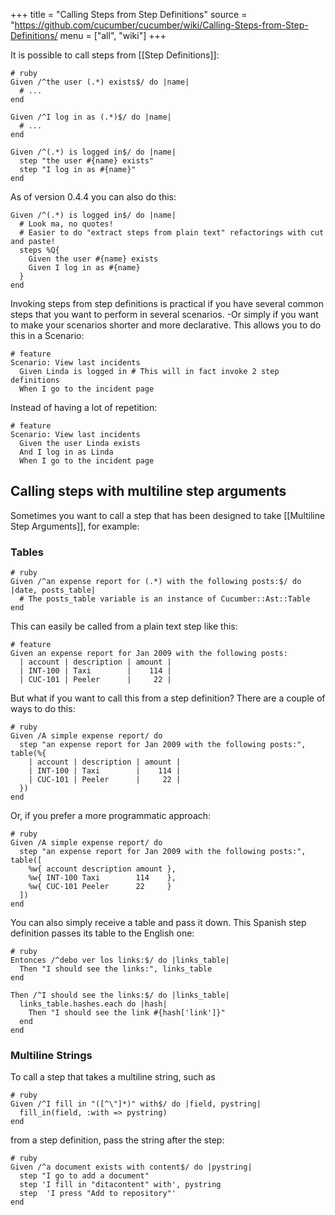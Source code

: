 +++
title = "Calling Steps from Step Definitions"
source = "https://github.com/cucumber/cucumber/wiki/Calling-Steps-from-Step-Definitions/
menu = ["all", "wiki"]
+++

It is possible to call steps from \[\[Step Definitions\]\]:

    # ruby
    Given /^the user (.*) exists$/ do |name|
      # ...
    end

    Given /^I log in as (.*)$/ do |name|
      # ...
    end

    Given /^(.*) is logged in$/ do |name|
      step "the user #{name} exists"
      step "I log in as #{name}"
    end

As of version 0.4.4 you can also do this:

    Given /^(.*) is logged in$/ do |name|
      # Look ma, no quotes!
      # Easier to do "extract steps from plain text" refactorings with cut and paste!
      steps %Q{
        Given the user #{name} exists
        Given I log in as #{name}
      }
    end

Invoking steps from step definitions is practical if you have several common steps that you want to perform in several scenarios. -Or simply if you want to make your scenarios shorter and more declarative. This allows you to do this in a Scenario:

    # feature
    Scenario: View last incidents
      Given Linda is logged in # This will in fact invoke 2 step definitions
      When I go to the incident page

Instead of having a lot of repetition:

    # feature
    Scenario: View last incidents
      Given the user Linda exists
      And I log in as Linda
      When I go to the incident page

Calling steps with multiline step arguments
-------------------------------------------

Sometimes you want to call a step that has been designed to take \[\[Multiline Step Arguments\]\], for example:

### Tables

    # ruby
    Given /^an expense report for (.*) with the following posts:$/ do |date, posts_table|
      # The posts_table variable is an instance of Cucumber::Ast::Table
    end

This can easily be called from a plain text step like this:

    # feature
    Given an expense report for Jan 2009 with the following posts:
      | account | description | amount |
      | INT-100 | Taxi        |    114 |
      | CUC-101 | Peeler      |     22 |

But what if you want to call this from a step definition? There are a couple of ways to do this:

    # ruby
    Given /A simple expense report/ do
      step "an expense report for Jan 2009 with the following posts:", table(%{
        | account | description | amount |
        | INT-100 | Taxi        |    114 |
        | CUC-101 | Peeler      |     22 |
      })
    end

Or, if you prefer a more programmatic approach:

    # ruby
    Given /A simple expense report/ do
      step "an expense report for Jan 2009 with the following posts:", table([
        %w{ account description amount },
        %w{ INT-100 Taxi        114    },
        %w{ CUC-101 Peeler      22     }
      ])
    end

You can also simply receive a table and pass it down. This Spanish step definition passes its table to the English one:

    # ruby
    Entonces /^debo ver los links:$/ do |links_table|
      Then "I should see the links:", links_table
    end

    Then /^I should see the links:$/ do |links_table|
      links_table.hashes.each do |hash|
        Then "I should see the link #{hash['link']}"
      end
    end

### Multiline Strings

To call a step that takes a multiline string, such as

    # ruby
    Given /^I fill in "([^\"]*)" with$/ do |field, pystring|
      fill_in(field, :with => pystring)
    end

from a step definition, pass the string after the step:

    # ruby
    Given /^a document exists with content$/ do |pystring|
      step "I go to add a document"
      step 'I fill in "ditacontent" with', pystring
      step  'I press "Add to repository"'
    end
